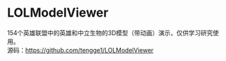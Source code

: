 # LOLModelViewer
154个英雄联盟中的英雄和中立生物的3D模型（带动画）演示，仅供学习研究使用。  
源码：https://github.com/tengge1/LOLModelViewer
